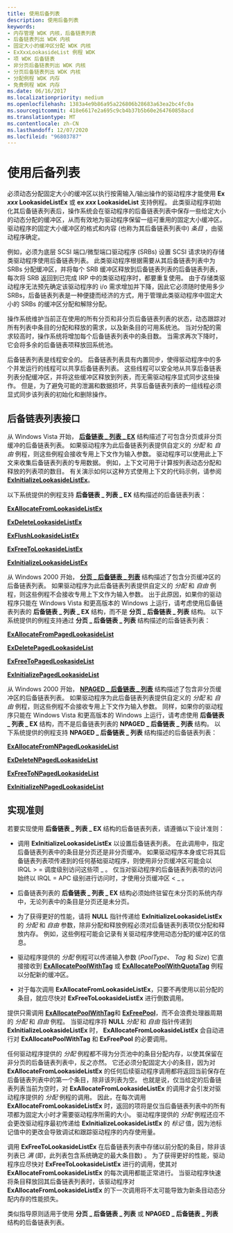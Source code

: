 ```yaml
---
title: 使用后备列表
description: 使用后备列表
keywords:
- 内存管理 WDK 内核，后备链表列表
- 后备链表列出 WDK 内核
- 固定大小的缓冲区分配 WDK 内核
- ExXxxLookasideList 例程 WDK
- 项 WDK 后备链表
- 非分页后备链表列出 WDK 内核
- 分页后备链表列出 WDK 内核
- 分配例程 WDK 内存
- 免费例程 WDK 内存
ms.date: 06/16/2017
ms.localizationpriority: medium
ms.openlocfilehash: 1383a4e9b86a95a226806b28683a63ea2bc4fc0a
ms.sourcegitcommit: 418e6617e2a695c9cb4b37b5b60e264760858acd
ms.translationtype: MT
ms.contentlocale: zh-CN
ms.lasthandoff: 12/07/2020
ms.locfileid: "96803787"
---
```

# <a name="using-lookaside-lists"></a>使用后备列表





必须动态分配固定大小的缓冲区以执行按需输入/输出操作的驱动程序才能使用 **Ex *xxx* LookasideListEx** 或 **ex *xxx* LookasideList** 支持例程。 此类驱动程序初始化其后备链表列表后，操作系统会在驱动程序的后备链表列表中保存一些给定大小的动态分配的缓冲区，从而有效地为驱动程序保留一组可重用的固定大小缓冲区。 驱动程序的固定大小缓冲区的格式和内容 (也称为其后备链表列表中) *条目* ，由驱动程序确定。

例如，必须为底层 SCSI 端口/微型端口驱动程序 (SRBs) 设置 SCSI 请求块的存储类驱动程序使用后备链表列表。 此类驱动程序根据需要从其后备链表列表中为 SRBs 分配缓冲区，并将每个 SRB 缓冲区释放到后备链表列表的后备链表列表，每次将 SRB 返回到已完成 IRP 中的类驱动程序时，都要重复使用。 由于存储类驱动程序无法预先确定该驱动程序的 i/o 需求增加并下降，因此它必须随时使用多少 SRBs，后备链表列表是一种便捷而经济的方式，用于管理此类驱动程序中固定大小的 SRBs 的缓冲区分配和解除分配。

操作系统维护当前正在使用的所有分页和非分页后备链表列表的状态，动态跟踪对所有列表中条目的分配和释放的需求，以及新条目的可用系统池。 当对分配的需求较高时，操作系统将增加每个后备链表列表中的条目数。 当需求再次下降时，它会将多余的后备链表项释放回系统池。

后备链表列表是线程安全的。 后备链表列表具有内置同步，使得驱动程序中的多个并发运行的线程可以共享后备链表列表。 这些线程可以安全地从共享后备链表列表分配缓冲区，并将这些缓冲区释放到列表，而无需驱动程序显式同步这些操作。 但是，为了避免可能的泄漏和数据损坏，共享后备链表列表的一组线程必须显式同步该列表的初始化和删除操作。

## <a name="lookaside-list-interfaces"></a>后备链表列表接口


从 Windows Vista 开始， [**后备链表 \_ 列表 \_ EX**](./eprocess.md) 结构描述了可包含分页或非分页缓冲的后备链表列表。 如果驱动程序为此后备链表列表提供自定义的 *分配* 和 *自由* 例程，则这些例程会接收专用上下文作为输入参数。 驱动程序可以使用此上下文来收集后备链表列表的专用数据。 例如，上下文可用于计算按列表动态分配和释放的列表项的数目。 有关演示如何以这种方式使用上下文的代码示例，请参阅 [**ExInitializeLookasideListEx**](/windows-hardware/drivers/ddi/wdm/nf-wdm-exinitializelookasidelistex)。

以下系统提供的例程支持 **后备链表 \_ 列表 \_ EX** 结构描述的后备链表列表：

[**ExAllocateFromLookasideListEx**](/windows-hardware/drivers/ddi/wdm/nf-wdm-exallocatefromlookasidelistex)

[**ExDeleteLookasideListEx**](/windows-hardware/drivers/ddi/wdm/nf-wdm-exdeletelookasidelistex)

[**ExFlushLookasideListEx**](/windows-hardware/drivers/ddi/wdm/nf-wdm-exflushlookasidelistex)

[**ExFreeToLookasideListEx**](/windows-hardware/drivers/ddi/wdm/nf-wdm-exfreetolookasidelistex)

[**ExInitializeLookasideListEx**](/windows-hardware/drivers/ddi/wdm/nf-wdm-exinitializelookasidelistex)

从 Windows 2000 开始， [**分页 \_ 后备链表 \_ 列表**](./eprocess.md) 结构描述了包含分页缓冲区的后备链表列表。 如果驱动程序为此后备链表列表提供自定义的 *分配* 和 *自由* 例程，则这些例程不会接收专用上下文作为输入参数。 出于此原因，如果你的驱动程序只能在 Windows Vista 和更高版本的 Windows 上运行，请考虑使用后备链表列表的 **后备链表 \_ 列表 \_ EX** 结构，而不是 **分页 \_ 后备链表 \_ 列表** 结构。 以下系统提供的例程支持通过 **分页 \_ 后备链表 \_ 列表** 结构描述的后备链表列表：

[**ExAllocateFromPagedLookasideList**](/windows-hardware/drivers/ddi/wdm/nf-wdm-exallocatefrompagedlookasidelist)

[**ExDeletePagedLookasideList**](/windows-hardware/drivers/ddi/wdm/nf-wdm-exdeletepagedlookasidelist)

[**ExFreeToPagedLookasideList**](/windows-hardware/drivers/ddi/wdm/nf-wdm-exfreetopagedlookasidelist)

[**ExInitializePagedLookasideList**](/windows-hardware/drivers/ddi/wdm/nf-wdm-exinitializepagedlookasidelist)

从 Windows 2000 开始， [**NPAGED \_ 后备链表 \_ 列表**](./eprocess.md) 结构描述了包含非分页缓冲区的后备链表列表。 如果驱动程序为此后备链表列表提供自定义的 *分配* 和 *自由* 例程，则这些例程不会接收专用上下文作为输入参数。 同样，如果你的驱动程序只能在 Windows Vista 和更高版本的 Windows 上运行，请考虑使用 **后备链表 \_ 列表 \_ EX** 结构，而不是后备链表列表的 **NPAGED \_ 后备链表 \_ 列表** 结构。 以下系统提供的例程支持 **NPAGED \_ 后备链表 \_ 列表** 结构描述的后备链表列表：

[**ExAllocateFromNPagedLookasideList**](/windows-hardware/drivers/ddi/wdm/nf-wdm-exallocatefromnpagedlookasidelist)

[**ExDeleteNPagedLookasideList**](/windows-hardware/drivers/ddi/wdm/nf-wdm-exdeletenpagedlookasidelist)

[**ExFreeToNPagedLookasideList**](/windows-hardware/drivers/ddi/wdm/nf-wdm-exfreetonpagedlookasidelist)

[**ExInitializeNPagedLookasideList**](/windows-hardware/drivers/ddi/wdm/nf-wdm-exinitializenpagedlookasidelist)

## <a name="implementation-guidelines"></a>实现准则


若要实现使用 **后备链表 \_ 列表 \_ EX** 结构的后备链表列表，请遵循以下设计准则：

-   调用 **ExInitializeLookasideListEx** 以设置后备链表列表。 在此调用中，指定后备链表列表中的条目是分页还是非分页缓冲。 如果驱动程序本身或它将其后备链表列表项传递到的任何基础驱动程序，则使用非分页缓冲区可能会以 IRQL &gt; = 调度级别访问这些项 \_ 。 仅当对驱动程序的后备链表列表项的访问始终以 IRQL = APC 级别进行访问时，才使用分页缓冲区 &lt; \_ 。

-   后备链表列表的 **后备链表 \_ 列表 \_ EX** 结构必须始终驻留在未分页的系统内存中，无论列表中的条目是分页还是未分页。

-   为了获得更好的性能，请将 **NULL** 指针传递给 **ExInitializeLookasideListEx** 的 *分配* 和 *自由* 参数，除非分配和释放例程必须对后备链表列表项仅分配和释放内存。 例如，这些例程可能会记录有关驱动程序使用动态分配的缓冲区的信息。

-   驱动程序提供的 *分配* 例程可以传递输入参数 (*PoolType*、 *Tag* 和 *Size*) 它直接接收到 [**ExAllocatePoolWithTag**](/windows-hardware/drivers/ddi/wdm/nf-wdm-exallocatepoolwithtag) 或 [**ExAllocatePoolWithQuotaTag**](/windows-hardware/drivers/ddi/wdm/nf-wdm-exallocatepoolwithquotatag) 例程以分配新的缓冲区。

-   对于每次调用 **ExAllocateFromLookasideListEx**，只要不再使用以前分配的条目，就应尽快对 **ExFreeToLookasideListEx** 进行倒数调用。

提供只需调用 [**ExAllocatePoolWithTag**](/windows-hardware/drivers/ddi/wdm/nf-wdm-exallocatepoolwithtag)和 [**ExFreePool**](/windows-hardware/drivers/ddi/ntddk/nf-ntddk-exfreepool)，而不会浪费处理器周期的 *分配* 和 *自由* 例程。 当驱动程序将 **NULL** *分配* 和 *自由* 指针传递到 **ExInitializeLookasideListEx** 时， **ExAllocateFromLookasideListEx** 会自动进行对 **ExAllocatePoolWithTag** 和 **ExFreePool** 的必要调用。

任何驱动程序提供的 *分配* 例程都不得为分页池中的条目分配内存，以使其保留在非分页的后备链表列表中，反之亦然。 它还必须分配固定大小的条目，因为对 **ExAllocateFromLookasideListEx** 的任何后续驱动程序调用都将返回当前保存在后备链表列表中的第一个条目，除非该列表为空。 也就是说，仅当给定的后备链表列表当前为空时，对 **ExAllocateFromLookasideListEx** 的调用才会引发对驱动程序提供的 *分配* 例程的调用。 因此，在每次调用 **ExAllocateFromLookasideListEx** 时，返回的项将是仅当后备链表列表中的所有项都为固定大小时才需要驱动程序所需的大小。 驱动程序提供的 *分配* 例程还应不会更改驱动程序最初传递给 **ExInitializeLookasideListEx** 的 *标记* 值，因为池标记值中的更改会导致调试和跟踪驱动程序的内存使用量。

调用 **ExFreeToLookasideListEx** 在后备链表列表中存储以前分配的条目，除非该列表已 *满* (即，此列表包含系统确定的最大条目数) 。 为了获得更好的性能，驱动程序应尽快对 **ExFreeToLookasideListEx** 进行的调用，使其对 **ExAllocateFromLookasideListEx** 的每次调用都能正常进行。 当驱动程序快速将条目释放回其后备链表列表时，该驱动程序对 **ExAllocateFromLookasideListEx** 的下一次调用将不太可能导致为新条目动态分配内存的性能损失。

类似指导原则适用于使用 **分页 \_ 后备链表 \_ 列表** 或 **NPAGED \_ 后备链表 \_ 列表** 结构的后备链表列表。

 

